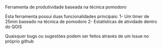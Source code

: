 Ferramenta de produtividade baseada na técnica pomodoro

Esta ferramenta possui duas funcionalidades principais:
1- Um timer de 25min baseado na técnica de pomodoro
2- Estatísticas de atividade dentro do QGIS

Quaisquer bugs ou sugestões podem ser feitos através de um Issue no próprio github
 
